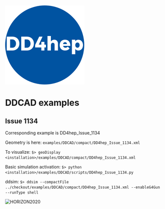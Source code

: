 ![DDCore](../../doc/logo_small.png)

DDCAD examples
==============

## Issue 1134
Corresponding example is DD4hep_Issue_1134

Geometry is here:  `examples/DDCAD/compact/DD4hep_Issue_1134.xml`

To visualize: `$> geoDisplay <installation>/examples/DDCAD/compact/DD4hep_Issue_1134.xml`

Basic simulation activation: `$> python <installation>/examples/DDCAD/scripts/DD4hep_Issue_1134.py`

ddsim: `$> ddsim --compactFile ../checkout/examples/DDCAD/compact/DD4hep_Issue_1134.xml --enableG4Gun --runType shell`


![HORIZON2020](../doc/usermanuals/DD4hep/figures/AIDA-2020.png)

